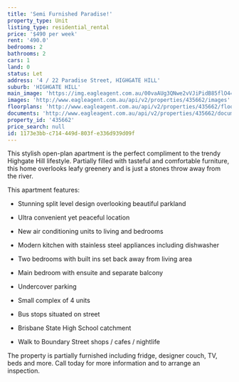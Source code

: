 ```yaml
---
title: 'Semi Furnished Paradise!'
property_type: Unit
listing_type: residential_rental
price: '$490 per week'
rent: '490.0'
bedrooms: 2
bathrooms: 2
cars: 1
land: 0
status: Let
address: '4 / 22 Paradise Street, HIGHGATE HILL'
suburb: 'HIGHGATE HILL'
main_image: 'https://img.eagleagent.com.au/00vaAUg3QNwe2vVJiPidB85flO4=/1280x854/smart/https://s3-us-west-2.amazonaws.com/eagleagent-orig/images/6826533/418363930-image-M.jpg'
images: 'http://www.eagleagent.com.au/api/v2/properties/435662/images'
floorplans: 'http://www.eagleagent.com.au/api/v2/properties/435662/floorplans'
documents: 'http://www.eagleagent.com.au/api/v2/properties/435662/documents'
property_id: '435662'
price_search: null
id: 1173e3bb-c714-449d-803f-e336d939d09f
---
```

This stylish open-plan apartment is the perfect compliment to the trendy Highgate Hill lifestyle. Partially filled with tasteful and comfortable furniture, this home overlooks leafy greenery and is just a stones throw away from the river.

This apartment features:

*  Stunning split level design overlooking beautiful parkland
*  Ultra convenient yet peaceful location
*  New air conditioning units to living and bedrooms
*  Modern kitchen with stainless steel appliances including dishwasher
*  Two bedrooms with built ins set back away from living area
*  Main bedroom with ensuite and separate balcony
*  Undercover parking
*  Small complex of 4 units

*  Bus stops situated on street
*  Brisbane State High School catchment
*  Walk to Boundary Street shops / cafes / nightlife

The property is partially furnished including fridge, designer couch, TV, beds and more. Call today for more information and to arrange an inspection.